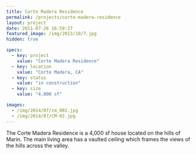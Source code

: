 ```yaml
---
title: Corte Madera Residence
permalink: /projects/corte-madera-residence
layout: project
date: 2011-07-26 16:59:27
featured_image: /img/2013/10/7.jpg
hidden: true

specs:
  - key: project
    value: "Corte Madera Residence"
  - key: location
    value: "Corte Madera, CA"
  - key: status
    value: "in construction"
  - key: size
    value: "4,000 sf"

images:
  - /img/2014/07/cm_002.jpg
  - /img/2014/07/CM-02.jpg
---
```


The Corte Madera Residence is a 4,000 sf house located on the hills of Marin.  The main living area has a vaulted ceiling which frames the views of the hills across the valley.
